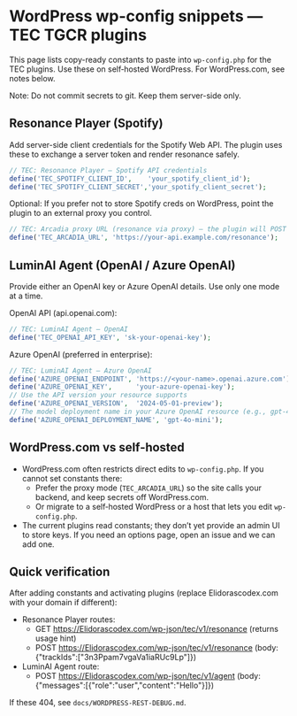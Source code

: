 # WordPress wp-config snippets — TEC TGCR plugins

This page lists copy-ready constants to paste into `wp-config.php` for the TEC plugins. Use these on self‑hosted WordPress. For WordPress.com, see notes below.

Note: Do not commit secrets to git. Keep them server-side only.

## Resonance Player (Spotify)

Add server-side client credentials for the Spotify Web API. The plugin uses these to exchange a server token and render resonance safely.

```php
// TEC: Resonance Player — Spotify API credentials
define('TEC_SPOTIFY_CLIENT_ID',    'your_spotify_client_id');
define('TEC_SPOTIFY_CLIENT_SECRET','your_spotify_client_secret');
```

Optional: If you prefer not to store Spotify creds on WordPress, point the plugin to an external proxy you control.

```php
// TEC: Arcadia proxy URL (resonance via proxy) — the plugin will POST here instead of Spotify
define('TEC_ARCADIA_URL', 'https://your-api.example.com/resonance');
```

## LuminAI Agent (OpenAI / Azure OpenAI)

Provide either an OpenAI key or Azure OpenAI details. Use only one mode at a time.

OpenAI API (api.openai.com):

```php
// TEC: LuminAI Agent — OpenAI
define('TEC_OPENAI_API_KEY', 'sk-your-openai-key');
```

Azure OpenAI (preferred in enterprise):

```php
// TEC: LuminAI Agent — Azure OpenAI
define('AZURE_OPENAI_ENDPOINT', 'https://<your-name>.openai.azure.com');
define('AZURE_OPENAI_KEY',      'your-azure-openai-key');
// Use the API version your resource supports
define('AZURE_OPENAI_VERSION',  '2024-05-01-preview');
// The model deployment name in your Azure OpenAI resource (e.g., gpt-4o-mini)
define('AZURE_OPENAI_DEPLOYMENT_NAME', 'gpt-4o-mini');
```

## WordPress.com vs self‑hosted

- WordPress.com often restricts direct edits to `wp-config.php`. If you cannot set constants there:
  - Prefer the proxy mode (`TEC_ARCADIA_URL`) so the site calls your backend, and keep secrets off WordPress.com.
  - Or migrate to a self‑hosted WordPress or a host that lets you edit `wp-config.php`.
- The current plugins read constants; they don’t yet provide an admin UI to store keys. If you need an options page, open an issue and we can add one.

## Quick verification

After adding constants and activating plugins (replace Elidorascodex.com with your domain if different):

- Resonance Player routes:
  - GET <https://Elidorascodex.com/wp-json/tec/v1/resonance> (returns usage hint)
  - POST <https://Elidorascodex.com/wp-json/tec/v1/resonance> (body: {"trackIds":["3n3Ppam7vgaVa1iaRUc9Lp"]})
- LuminAI Agent route:
  - POST <https://Elidorascodex.com/wp-json/tec/v1/agent> (body: {"messages":[{"role":"user","content":"Hello"}]})

If these 404, see `docs/WORDPRESS-REST-DEBUG.md`.
